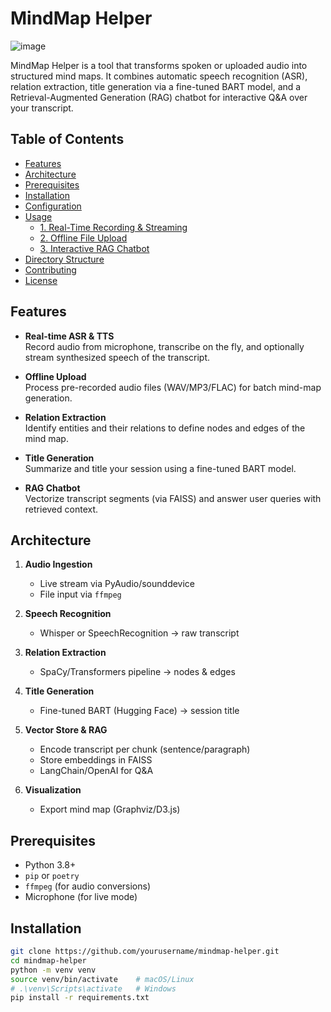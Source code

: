 # MindMap Helper
![image](https://github.com/user-attachments/assets/2fc99ae6-d7c2-4baa-8499-525ace005013)

MindMap Helper is a tool that transforms spoken or uploaded audio into structured mind maps. It combines automatic speech recognition (ASR), relation extraction, title generation via a fine-tuned BART model, and a Retrieval-Augmented Generation (RAG) chatbot for interactive Q&A over your transcript.

## Table of Contents

- [Features](#features)
- [Architecture](#architecture)
- [Prerequisites](#prerequisites)
- [Installation](#installation)
- [Configuration](#configuration)
- [Usage](#usage)
  - [1. Real-Time Recording & Streaming](#1-real-time-recording--streaming)
  - [2. Offline File Upload](#2-offline-file-upload)
  - [3. Interactive RAG Chatbot](#3-interactive-rag-chatbot)
- [Directory Structure](#directory-structure)
- [Contributing](#contributing)
- [License](#license)

## Features

- **Real-time ASR & TTS**  
  Record audio from microphone, transcribe on the fly, and optionally stream synthesized speech of the transcript.

- **Offline Upload**  
  Process pre-recorded audio files (WAV/MP3/FLAC) for batch mind-map generation.

- **Relation Extraction**  
  Identify entities and their relations to define nodes and edges of the mind map.

- **Title Generation**  
  Summarize and title your session using a fine-tuned BART model.

- **RAG Chatbot**  
  Vectorize transcript segments (via FAISS) and answer user queries with retrieved context.

## Architecture

1. **Audio Ingestion**  
   - Live stream via PyAudio/sounddevice  
   - File input via `ffmpeg`  

2. **Speech Recognition**  
   - Whisper or SpeechRecognition → raw transcript  

3. **Relation Extraction**  
   - SpaCy/Transformers pipeline → nodes & edges  

4. **Title Generation**  
   - Fine-tuned BART (Hugging Face) → session title  

5. **Vector Store & RAG**  
   - Encode transcript per chunk (sentence/paragraph)  
   - Store embeddings in FAISS  
   - LangChain/OpenAI for Q&A  

6. **Visualization**  
   - Export mind map (Graphviz/D3.js)  

## Prerequisites

- Python 3.8+
- `pip` or `poetry`
- `ffmpeg` (for audio conversions)
- Microphone (for live mode)

## Installation

```bash
git clone https://github.com/yourusername/mindmap-helper.git
cd mindmap-helper
python -m venv venv
source venv/bin/activate    # macOS/Linux
# .\venv\Scripts\activate   # Windows
pip install -r requirements.txt
